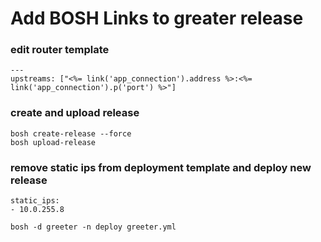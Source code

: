# Add BOSH Links to greater release

### edit router template
```
---
upstreams: ["<%= link('app_connection').address %>:<%= link('app_connection').p('port') %>"]
```

### create and upload release
```
bosh create-release --force
bosh upload-release
```

###  remove static ips from deployment template and deploy new release

```
static_ips:
- 10.0.255.8
```


```bosh -d greeter -n deploy greeter.yml```
